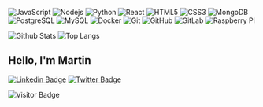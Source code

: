 ![JavaScript](https://img.shields.io/badge/-JavaScript-black?style=flat-square&logo=javascript)
![Nodejs](https://img.shields.io/badge/-Nodejs-black?style=flat-square&logo=Node.js)
![Python](https://img.shields.io/badge/-Python-black?style=flat-square&logo=Python)
![React](https://img.shields.io/badge/-React-black?style=flat-square&logo=react)
![HTML5](https://img.shields.io/badge/-HTML5-E34F26?style=flat-square&logo=html5&logoColor=white)
![CSS3](https://img.shields.io/badge/-CSS3-1572B6?style=flat-square&logo=css3)
![MongoDB](https://img.shields.io/badge/-MongoDB-black?style=flat-square&logo=mongodb)
![PostgreSQL](https://img.shields.io/badge/-PostgreSQL-336791?style=flat-square&logo=postgresql)
![MySQL](https://img.shields.io/badge/-MySQL-black?style=flat-square&logo=mysql)
![Docker](https://img.shields.io/badge/-Docker-black?style=flat-square&logo=docker)
![Git](https://img.shields.io/badge/-Git-black?style=flat-square&logo=git)
![GitHub](https://img.shields.io/badge/-GitHub-181717?style=flat-square&logo=github)
![GitLab](https://img.shields.io/badge/-GitLab-FCA121?style=flat-square&logo=gitlab)
![Raspberry Pi](https://img.shields.io/badge/-Raspberry%20Pi-C51A4A?style=flat-square&logo=Raspberry-Pi)


![Github Stats](https://github-readme-stats.vercel.app/api?username=martinw0&count_private=true&show_icons=true&include_all_commits=true)
![Top Langs](https://github-readme-stats.vercel.app/api/top-langs/?username=martinw0&hide=TeX&layout=compact)

## Hello, I'm Martin

[![Linkedin Badge](https://img.shields.io/badge/-Martin%20Wallet-0072b1?style=flat&logo=Linkedin&logoColor=white)](https://www.linkedin.com/in/martin-wallet/ "Connect on LinkedIn")
[![Twitter Badge](https://img.shields.io/badge/-@LeWalletM-00acee?style=flat&logo=Twitter&logoColor=white)](https://twitter.com/intent/follow?screen_name=LeWalletM "Follow on Twitter")


![Visitor Badge](https://visitor-badge.laobi.icu/badge?page_id=martinw0.martinw0)
